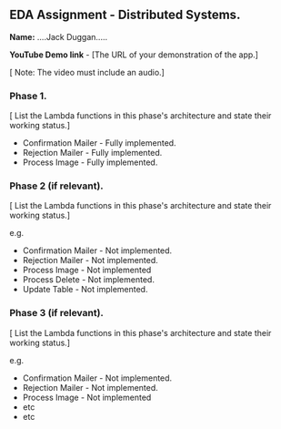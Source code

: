 ## EDA Assignment - Distributed Systems.

__Name:__ ....Jack Duggan.....

__YouTube Demo link__ - [The URL of your demonstration of the app.]

[ Note: The video must include an audio.]

### Phase 1.

[ List the Lambda functions in this phase's architecture and state their working status.]

+ Confirmation Mailer - Fully implemented.
+ Rejection Mailer - Fully implemented.
+ Process Image - Fully implemented.

### Phase 2 (if relevant).

[ List the Lambda functions in this phase's architecture and state their working status.]

 e.g.

+ Confirmation Mailer - Not implemented.
+ Rejection Mailer - Not implemented.
+ Process Image - Not implemented
+ Process Delete - Not implemented.
+ Update Table - Not implemented.

### Phase 3 (if relevant).

[ List the Lambda functions in this phase's architecture and state their working status.]

 e.g.

+ Confirmation Mailer - Not implemented.
+ Rejection Mailer - Not implemented.
+ Process Image - Not implemented
+ etc
+ etc
